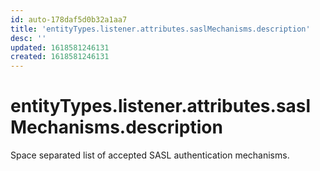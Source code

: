```yaml
---
id: auto-178daf5d0b32a1aa7
title: 'entityTypes.listener.attributes.saslMechanisms.description'
desc: ''
updated: 1618581246131
created: 1618581246131
---
```

# entityTypes.listener.attributes.saslMechanisms.description

Space separated list of accepted SASL authentication mechanisms.